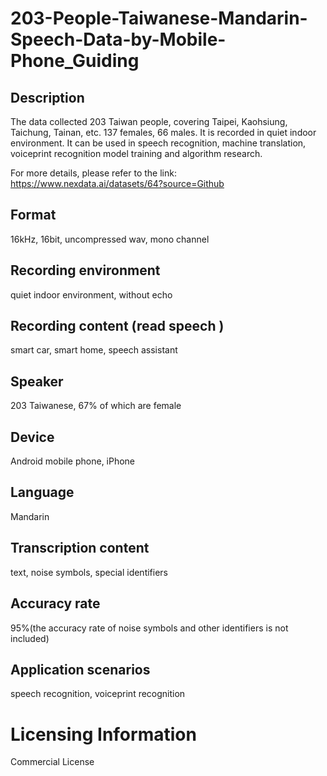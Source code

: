 # 203-People-Taiwanese-Mandarin-Speech-Data-by-Mobile-Phone_Guiding


## Description
The data collected 203 Taiwan people, covering Taipei, Kaohsiung, Taichung, Tainan, etc. 137 females, 66 males. It is recorded in quiet indoor environment. It can be used in speech recognition, machine translation, voiceprint recognition model training and algorithm research.

For more details, please refer to the link: https://www.nexdata.ai/datasets/64?source=Github


## Format
16kHz, 16bit, uncompressed wav, mono channel

## Recording environment
quiet indoor environment, without echo

## Recording content (read speech )
smart car, smart home, speech assistant

## Speaker
203 Taiwanese, 67% of which are female

## Device
Android mobile phone, iPhone

## Language
Mandarin

## Transcription content
text, noise symbols, special identifiers

## Accuracy rate
95%(the accuracy rate of noise symbols and other identifiers is not included)

## Application scenarios
speech recognition, voiceprint recognition

# Licensing Information
Commercial License
